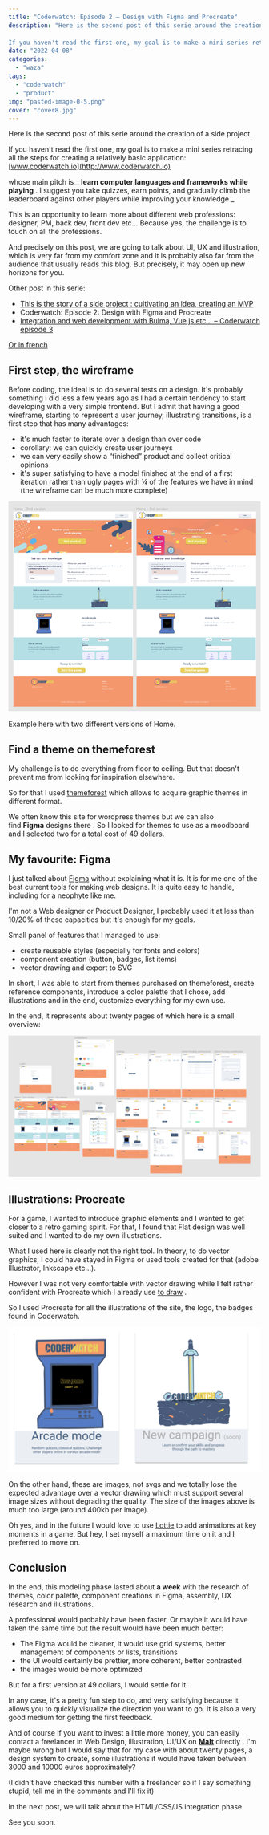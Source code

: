 ```yaml
---
title: "Coderwatch: Episode 2 – Design with Figma and Procreate"
description: "Here is the second post of this serie around the creation of a side project. 

If you haven't read the first one, my goal is to make a mini series ret..."
date: "2022-04-08"
categories: 
  - "waza"
tags: 
  - "coderwatch"
  - "product"
img: "pasted-image-0-5.png"
cover: "cover8.jpg"
---
```


Here is the second post of this serie around the creation of a side project. 

If you haven't read the first one, my goal is to make a mini series retracing all the steps for creating a relatively basic application:[  
](https://translate.google.com/website?sl=fr&tl=en&hl=fr&client=webapp&u=http://www.coderwatch.io/)[www.coderwatch.io](http://www.coderwatch.io)

whose main pitch is_: **learn computer languages ​​and frameworks while playing** . I suggest you take quizzes, earn points, and gradually climb the leaderboard against other players while improving your knowledge._

This is an opportunity to learn more about different web professions: designer, PM, back dev, front dev etc… Because yes, the challenge is to touch on all the professions.

And precisely on this post, we are going to talk about UI, UX and illustration, which is very far from my comfort zone and it is probably also far from the audience that usually reads this blog. But precisely, it may open up new horizons for you.

Other post in this serie:

- [This is the story of a side project : cultivating an idea, creating an MVP](https://eventuallycoding.com/2022/04/04/this-is-the-story-of-a-side-project/)
- Coderwatch: Episode 2: Design with Figma and Procreate
- [Integration and web development with Bulma, Vue.js etc… – Coderwatch episode 3](https://eventuallycoding.com/2022/04/14/integration-and-web-development-with-bulma-vue-js-etc-coderwatch-episode-3/)

[Or in french](https://eventuallycoding.com/2022/04/08/coderwatch-episode-2-design-avec-figma-et-procreate/)

## First step, the wireframe

Before coding, the ideal is to do several tests on a design. It's probably something I did less a few years ago as I had a certain tendency to start developing with a very simple frontend. But I admit that having a good wireframe, starting to represent a user journey, illustrating transitions, is a first step that has many advantages:

- it's much faster to iterate over a design than over code
- corollary: we can quickly create user journeys
- we can very easily show a “finished” product and collect critical opinions
- it's super satisfying to have a model finished at the end of a first iteration rather than ugly pages with ¼ of the features we have in mind (the wireframe can be much more complete)

[![](/images/pasted-image-0-5.png)](https://translate.google.com/website?sl=fr&tl=en&hl=fr&client=webapp&u=https://i0.wp.com/eventuallycoding.com/wp-content/uploads/2022/04/pasted-image-0-5.png?ssl%3D1)

Example here with two different versions of Home.

## Find a theme on themeforest

My challenge is to do everything from floor to ceiling. But that doesn't prevent me from looking for inspiration elsewhere. 

So for that I used [themeforest](https://translate.google.com/website?sl=fr&tl=en&hl=fr&client=webapp&u=https://themeforest.net/) which allows to acquire graphic themes in different format.

We often know this site for wordpress themes but we can also find **Figma** designs there . So I looked for themes to use as a moodboard and I selected two for a total cost of 49 dollars. 

## My favourite: Figma

I just talked about [Figma](https://translate.google.com/website?sl=fr&tl=en&hl=fr&client=webapp&u=https://www.figma.com/) without explaining what it is. It is for me one of the best current tools for making web designs. It is quite easy to handle, including for a neophyte like me. 

I'm not a Web designer or Product Designer, I probably used it at less than 10/20% of these capacities but it's enough for my goals. 

Small panel of features that I managed to use:

- create reusable styles (especially for fonts and colors)
- component creation (button, badges, list items)
- vector drawing and export to SVG

In short, I was able to start from themes purchased on themeforest, create reference components, introduce a color palette that I chose, add illustrations and in the end, customize everything for my own use.

In the end, it represents about twenty pages of which here is a small overview: 

[![](/images/pasted-image-0-10-1024x572.png)](https://eventuallycoding.com/wp-content/uploads/2022/05/pasted-image-0-10.png)

## Illustrations: Procreate

For a game, I wanted to introduce graphic elements and I wanted to get closer to a retro gaming spirit. For that, I found that Flat design was well suited and I wanted to do my own illustrations. 

What I used here is clearly not the right tool. In theory, to do vector graphics, I could have stayed in Figma or used tools created for that (adobe Illustrator, Inkscape etc…). 

However I was not very comfortable with vector drawing while I felt rather confident with Procreate which I already use [to draw](https://translate.google.com/website?sl=fr&tl=en&hl=fr&client=webapp&u=https://www.instagram.com/corwinhakanai/) . 

So I used Procreate for all the illustrations of the site, the logo, the badges found in Coderwatch. 

[![](/images/pasted-image-0-11-1024x583.png)](https://eventuallycoding.com/wp-content/uploads/2022/05/pasted-image-0-11.png)

On the other hand, these are images, not svgs and we totally lose the expected advantage over a vector drawing which must support several image sizes without degrading the quality. The size of the images above is much too large (around 400kb per image). 

Oh yes, and in the future I would love to use [Lottie](https://translate.google.com/website?sl=fr&tl=en&hl=fr&client=webapp&u=https://lottiefiles.com/) to add animations at key moments in a game. But hey, I set myself a maximum time on it and I preferred to move on.

## Conclusion

In the end, this modeling phase lasted about **a week** with the research of themes, color palette, component creations in Figma, assembly, UX research and illustrations.

A professional would probably have been faster. Or maybe it would have taken the same time but the result would have been much better:

- The Figma would be cleaner, it would use grid systems, better management of components or lists, transitions
- the UI would certainly be prettier, more coherent, better contrasted
- the images would be more optimized

But for a first version at 49 dollars, I would settle for it. 

In any case, it's a pretty fun step to do, and very satisfying because it allows you to quickly visualize the direction you want to go. It is also a very good medium for getting the first feedback.

And of course if you want to invest a little more money, you can easily contact a freelancer in Web Design, illustration, UI/UX on **[Malt](https://www.malt.com)** directly . I'm maybe wrong but I would say that for my case with about twenty pages, a design system to create, some illustrations it would have taken between 3000 and 10000 euros approximately?

(I didn't have checked this number with a freelancer so if I say something stupid, tell me in the comments and I'll fix it)

In the next post, we will talk about the HTML/CSS/JS integration phase.

See you soon.

